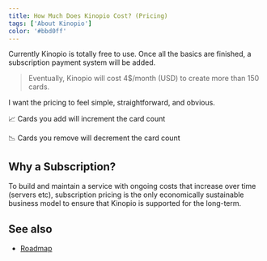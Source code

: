 ```yaml
---
title: How Much Does Kinopio Cost? (Pricing)
tags: ['About Kinopio']
color: '#bbd0ff'
---
```


Currently Kinopio is totally free to use. Once all the basics are finished, a subscription payment system will be added.

> Eventually, Kinopio will cost 4$/month (USD) to create more than 150 cards.

 I want the pricing to feel simple, straightforward, and obvious.

📈 Cards you add will increment the card count

📉 Cards you remove will decrement the card count

## Why a Subscription?

To build and maintain a service with ongoing costs that increase over time (servers etc), subscription pricing is the only economically sustainable business model to ensure that Kinopio is supported for the long-term.

## See also

- [Roadmap](https://kinopio.club/-kinopio-roadmap-6TRE21gchHI7alHLuwzd5)
